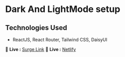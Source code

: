 # Dark And LightMode setup


## Technologies Used

- ReactJS, React Router, Tailwind CSS, DaisyUI

🔗 **Live :** [Surge Link](http://darkandlightmode.surge.sh/)
🔗 **Live :** [Netlify](https://dark-and-light-theme-toggle.netlify.app/)

